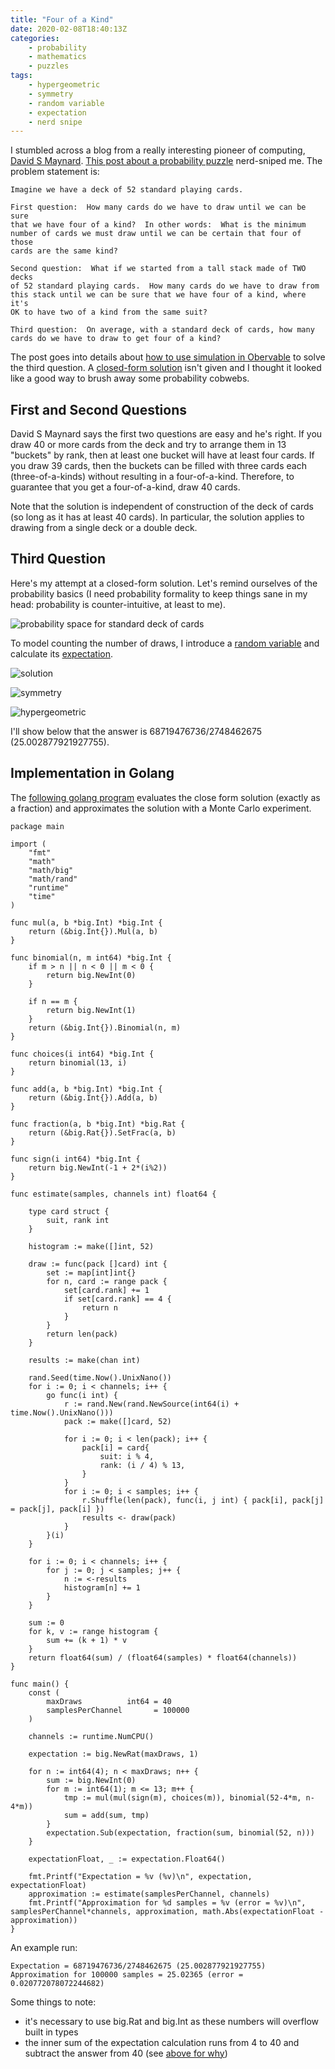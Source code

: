 ```yaml
---
title: "Four of a Kind"
date: 2020-02-08T18:40:13Z
categories:
    - probability
    - mathematics
    - puzzles
tags:
    - hypergeometric
    - symmetry
    - random variable
    - expectation
    - nerd snipe
---
```


I stumbled across a blog from a really interesting pioneer of computing, [David S Maynard](https://www.software-artist.com/). [This post about a probability puzzle](https://www.software-artist.com/joy-of-coding-observable/) nerd-sniped me. The problem statement is:

```
Imagine we have a deck of 52 standard playing cards.

First question:  How many cards do we have to draw until we can be sure
that we have four of a kind?  In other words:  What is the minimum
number of cards we must draw until we can be certain that four of those
cards are the same kind?

Second question:  What if we started from a tall stack made of TWO decks
of 52 standard playing cards.  How many cards do we have to draw from
this stack until we can be sure that we have four of a kind, where it's
OK to have two of a kind from the same suit?

Third question:  On average, with a standard deck of cards, how many
cards do we have to draw to get four of a kind?
```

The post goes into details about [how to use simulation in Obervable](https://observablehq.com/@dmaynard/tickler-puzzle-four-of-a-kind) to solve the third question. A [closed-form solution](https://en.wikipedia.org/wiki/Closed-form_expression) isn't given and I thought it looked like a good way to brush away some probability cobwebs.

## First and Second Questions

David S Maynard says the first two questions are easy and he's right. If you draw 40 or more cards from the deck and try to arrange them in 13 "buckets" by rank, then at least one bucket will have at least four cards. If you draw 39 cards, then the buckets can be filled with three cards each (three-of-a-kinds) without resulting in a four-of-a-kind. Therefore,
to guarantee that you get a four-of-a-kind, draw 40 cards.

Note that the solution is independent of construction of the deck of cards (so long as it has at least 40 cards). In particular, the solution applies to drawing from a single deck or a double deck.

## Third Question

Here's my attempt at a closed-form solution. Let's remind ourselves of the probability basics (I need probability formality to keep things sane in my head: probability is counter-intuitive, at least to me).

![probability space for standard deck of cards](/images/fourok/prob-space.svg#center)

To model counting the number of draws, I introduce a [random variable](https://en.wikipedia.org/wiki/Random_variable) and calculate its [expectation](https://en.wikipedia.org/wiki/Expected_value).

![solution](/images/fourok/soln.svg#center)

![symmetry](/images/fourok/symmetry.svg#center)

![hypergeometric](/images/fourok/hypergeometric.svg#center)

I'll show below that the answer is 68719476736/2748462675 (25.002877921927755).

## Implementation in Golang

The [following golang program](https://play.golang.org/p/ZeYQwya_VLr) evaluates the close form solution (exactly as a fraction) and approximates the solution with a Monte Carlo experiment.

```golang
package main

import (
	"fmt"
	"math"
	"math/big"
	"math/rand"
	"runtime"
	"time"
)

func mul(a, b *big.Int) *big.Int {
	return (&big.Int{}).Mul(a, b)
}

func binomial(n, m int64) *big.Int {
	if m > n || n < 0 || m < 0 {
		return big.NewInt(0)
	}

	if n == m {
		return big.NewInt(1)
	}
	return (&big.Int{}).Binomial(n, m)
}

func choices(i int64) *big.Int {
	return binomial(13, i)
}

func add(a, b *big.Int) *big.Int {
	return (&big.Int{}).Add(a, b)
}

func fraction(a, b *big.Int) *big.Rat {
	return (&big.Rat{}).SetFrac(a, b)
}

func sign(i int64) *big.Int {
	return big.NewInt(-1 + 2*(i%2))
}

func estimate(samples, channels int) float64 {

	type card struct {
		suit, rank int
	}

	histogram := make([]int, 52)

	draw := func(pack []card) int {
		set := map[int]int{}
		for n, card := range pack {
			set[card.rank] += 1
			if set[card.rank] == 4 {
				return n
			}
		}
		return len(pack)
	}

	results := make(chan int)

	rand.Seed(time.Now().UnixNano())
	for i := 0; i < channels; i++ {
		go func(i int) {
			r := rand.New(rand.NewSource(int64(i) + time.Now().UnixNano()))
			pack := make([]card, 52)

			for i := 0; i < len(pack); i++ {
				pack[i] = card{
					suit: i % 4,
					rank: (i / 4) % 13,
				}
			}
			for i := 0; i < samples; i++ {
				r.Shuffle(len(pack), func(i, j int) { pack[i], pack[j] = pack[j], pack[i] })
				results <- draw(pack)
			}
		}(i)
	}

	for i := 0; i < channels; i++ {
		for j := 0; j < samples; j++ {
			n := <-results
			histogram[n] += 1
		}
	}

	sum := 0
	for k, v := range histogram {
		sum += (k + 1) * v
	}
	return float64(sum) / (float64(samples) * float64(channels))
}

func main() {
	const (
		maxDraws          int64 = 40
		samplesPerChannel       = 100000
	)

	channels := runtime.NumCPU()

	expectation := big.NewRat(maxDraws, 1)

	for n := int64(4); n < maxDraws; n++ {
		sum := big.NewInt(0)
		for m := int64(1); m <= 13; m++ {
			tmp := mul(mul(sign(m), choices(m)), binomial(52-4*m, n-4*m))
			sum = add(sum, tmp)
		}
		expectation.Sub(expectation, fraction(sum, binomial(52, n)))
    }
    
    expectationFloat, _ := expectation.Float64()

	fmt.Printf("Expectation = %v (%v)\n", expectation, expectationFloat)
	approximation := estimate(samplesPerChannel, channels)
	fmt.Printf("Approximation for %d samples = %v (error = %v)\n", samplesPerChannel*channels, approximation, math.Abs(expectationFloat - approximation))
}
```

An example run:

```
Expectation = 68719476736/2748462675 (25.002877921927755)
Approximation for 100000 samples = 25.02365 (error = 0.020772078072244682)
```

Some things to note:

* it's necessary to use big.Rat and big.Int as these numbers will overflow built in types
* the inner sum of the expectation calculation runs from 4 to 40 and subtract the answer from 40 (see [above for why](#first-and-second-questions))







